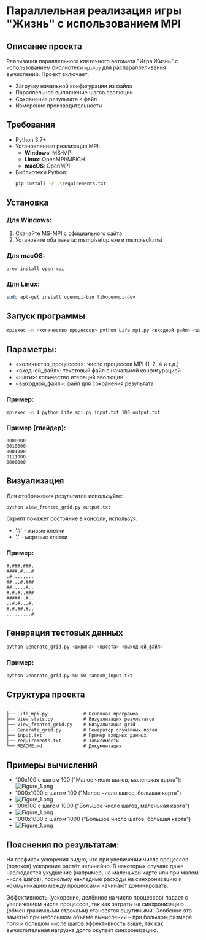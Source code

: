 # Параллельная реализация игры "Жизнь" с использованием MPI

## Описание проекта
Реализация параллельного клеточного автомата "Игра Жизнь" с использованием библиотеки `mpi4py` для распараллеливания вычислений. Проект включает:
- Загрузку начальной конфигурации из файла
- Параллельное выполнение шагов эволюции
- Сохранение результата в файл
- Измерение производительности

## Требования
- Python 3.7+
- Установленная реализация MPI:
  - **Windows**: MS-MPI
  - **Linux**: OpenMPI/MPICH
  - **macOS**: OpenMPI
- Библиотеки Python:
  ```bash
  pip install -r .\requirements.txt 
  ```
## Установка
### Для Windows: 
1. Скачайте MS-MPI с официального сайта
2. Установите оба пакета: msmpisetup.exe и msmpisdk.msi
### Для macOS:
```bash
brew install open-mpi
```
### Для Linux:
```bash
sudo apt-get install openmpi-bin libopenmpi-dev 
```
## Запуск программы
```bash
mpiexec -n <количество_процессов> python Life_mpi.py <входной_файл> <шаги> <выходной_файл> 
```
## Параметры:
- <количество_процессов>: число процессов MPI (1, 2, 4 и т.д.)
- <входной_файл>: текстовый файл с начальной конфигурацией
- <шаги>: количество итераций эволюции
- <выходной_файл>: файл для сохранения результата
### Пример:
```bash
mpiexec -n 4 python Life_mpi.py input.txt 100 output.txt
```
### Пример (глайдер):
```text
0000000
0010000
0001000
0111000
0000000
```
## Визуализация
Для отображения результатов используйте:

```bash
python View_fronted_grid.py output.txt
```
Скрипт покажет состояние в консоли, используя:
- '#' - живые клетки
- '.' - мертвые клетки
### Пример:
```text
#.###.###.
####.#...#
.#........
##...#.###
##.....#..
#.#.#..###
#####..#..
..#.#...#.
#.#.##.#..
.........#
```
## Генерация тестовых данных
```bash
python Generate_grid.py <ширина> <высота> <выходной_файл>
```
### Пример:
```bash
python Generate_grid.py 50 50 random_input.txt
```
## Структура проекта
```text

├── Life_mpi.py             # Основная программа
├── View_stats.py           # Визуализация результатов
├── View_fronted_grid.py    # Визуализация grid
├── Generate_grid.py        # Генератор случайных полей
├── input.txt               # Пример входных данных
├── requirements.txt        # Зависимости
└── README.md               # Документация
```
## Примеры вычислений
- 100x100 с шагом 100 ("Малое число шагов, маленькая карта"):
![Figure_1.png](../Pictures/Figure_1.png)
- 1000x1000 с шагом 100 ("Малое число шагов, большая карта")
- ![Figure_1.png](../Pictures/Figure_2.png)
- 100x100 с шагом 1000 ("Большое число шагов, маленькая карта")
- ![Figure_1.png](../Pictures/Figure_3.png)
- 1000x1000 с шагом 1000 ("Большое число шагов, большая карта")
- ![Figure_1.png](../Pictures/Figure_4.png)

## Пояснения по результатам:

На графиках ускорения видно, что при увеличении числа процессов (потоков) ускорение растёт нелинейно. В некоторых случаях даже наблюдается ухудшение (например, на маленькой карте или при малом числе шагов), поскольку накладные расходы на синхронизацию и коммуникацию между процессами начинают доминировать.

Эффективность (ускорение, делённое на число процессов) падает с увеличением числа процессов, так как затраты на синхронизацию (обмен граничными строками) становятся ощутимыми. Особенно это заметно при небольшом объёме вычислений – при большом размере поля и большом числе шагов эффективность выше, так как вычислительная нагрузка долго окупает синхронизацию.
